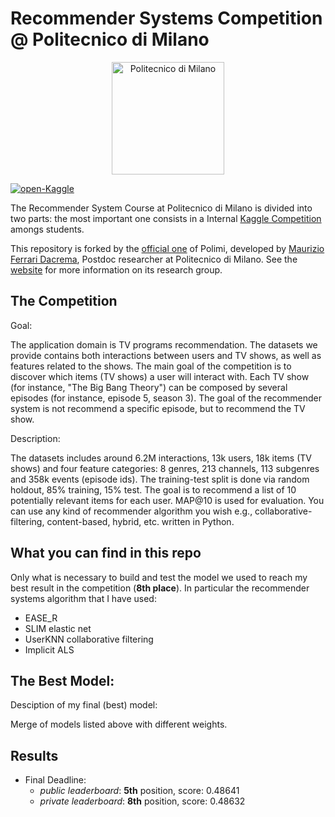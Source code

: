 # Recommender Systems Competition @ Politecnico di Milano

<p align="center">
    <img src="https://i.imgur.com/mPb3Qbd.gif" width="180" alt="Politecnico di Milano"/>
</p>

[![open-Kaggle](https://img.shields.io/badge/open-Kaggle-4791CD.svg)](https://www.kaggle.com/c/recommender-system-2021-challenge-polimi)

The Recommender System Course at Politecnico di Milano is divided into two parts: the most important one consists in a Internal [Kaggle Competition](https://www.kaggle.com/c/recommender-system-2020-challenge-polimi) amongs students.

This repository is forked by the [official one](https://github.com/MaurizioFD/RecSys_Course_AT_PoliMi) of Polimi, developed by [Maurizio Ferrari Dacrema](https://mauriziofd.github.io/), Postdoc researcher at Politecnico di Milano. See the [website](http://recsys.deib.polimi.it/) for more information on its research group.


## The Competition

Goal:

The application domain is TV programs recommendation. The datasets we provide contains both interactions between users and TV shows, as well as features related to the shows. The main goal of the competition is to discover which items (TV shows) a user will interact with.
Each TV show (for instance, "The Big Bang Theory") can be composed by several episodes (for instance, episode 5, season 3). The goal of the recommender system is not recommend a specific episode, but to recommend the TV show.

Description:

The datasets includes around 6.2M interactions, 13k users, 18k items (TV shows) and four feature categories: 8 genres, 213 channels, 113 subgenres and 358k events (episode ids).
The training-test split is done via random holdout, 85% training, 15% test.
The goal is to recommend a list of 10 potentially relevant items for each user. MAP@10 is used for evaluation. You can use any kind of recommender algorithm you wish e.g., collaborative-filtering, content-based, hybrid, etc. written in Python.

## What you can find in this repo
 Only what is necessary to build and test the model we used to reach my best result in the competition (**8th place**).
 In particular the recommender systems algorithm that I have used:
 * EASE_R
 * SLIM elastic net
 * UserKNN collaborative filtering
 * Implicit ALS
 
## The Best Model:
 Desciption of my final (best) model: 
 
 Merge of models listed above with different weights.

## Results

* Final Deadline:
    * *public leaderboard*: **5th** position, score: 0.48641
    * *private leaderboard*: **8th** position, score: 0.48632
